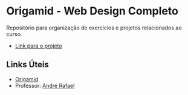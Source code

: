 # Origamid - Web Design Completo


Repositório para organização de exercícios e projetos relacionados ao curso.

* [Link para o projeto](https://glaubercsouza.github.io/origamid-web-design-completo/index.html)

## Links Úteis

* [Origamid](https://www.origamid.com/)
* Professor: [André Rafael](https://github.com/origamid)

